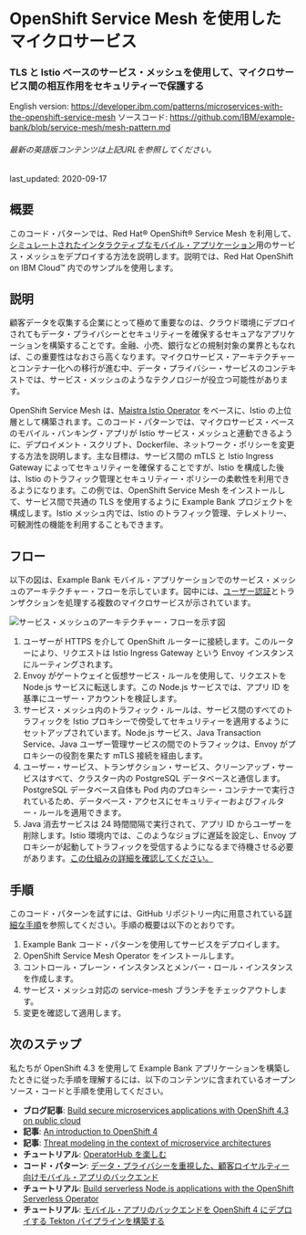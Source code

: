 # OpenShift Service Mesh を使用したマイクロサービス

### TLS と Istio ベースのサービス・メッシュを使用して、マイクロサービス間の相互作用をセキュリティーで保護する

English version: https://developer.ibm.com/patterns/microservices-with-the-openshift-service-mesh
  ソースコード: https://github.com/IBM/example-bank/blob/service-mesh/mesh-pattern.md

###### 最新の英語版コンテンツは上記URLを参照してください。
last_updated: 2020-09-17

 
## 概要

このコード・パターンでは、Red Hat&reg; OpenShift&reg; Service Mesh を利用して、[シミュレートされたインタラクティブなモバイル・アプリケーション](https://developer.ibm.com/blogs/build-secure-applications-with-openshift-4-public-cloud/)用のサービス・メッシュをデプロイする方法を説明します。説明では、Red Hat OpenShift on IBM Cloud&trade; 内でのサンプルを使用します。

## 説明

顧客データを収集する企業にとって極めて重要なのは、クラウド環境にデプロイされてもデータ・プライバシーとセキュリティーを確保するセキュアなアプリケーションを構築することです。金融、小売、銀行などの規制対象の業界ともなれば、この重要性はなおさら高くなります。マイクロサービス・アーキテクチャーとコンテナー化への移行が進む中、データ・プライバシー・サービスのコンテキストでは、サービス・メッシュのようなテクノロジーが役立つ可能性があります。

OpenShift Service Mesh は、[Maistra Istio Operator](https://github.com/Maistra/istio-operator) をベースに、Istio の上位層として構築されます。このコード・パターンでは、マイクロサービス・ベースのモバイル・バンキング・アプリが Istio サービス・メッシュと連動できるように、デプロイメント・スクリプト、Dockerfile、ネットワーク・ポリシーを変更する方法を説明します。主な目標は、サービス間の mTLS と Istio Ingress Gateway によってセキュリティーを確保することですが、Istio を構成した後は、Istio のトラフィック管理とセキュリティー・ポリシーの柔軟性を利用できるようになります。この例では、OpenShift Service Mesh をインストールして、サービス間で共通の TLS を使用するように Example Bank プロジェクトを構成します。Istio メッシュ内では、Istio のトラフィック管理、テレメトリー、可観測性の機能を利用することもできます。

## フロー

以下の図は、Example Bank モバイル・アプリケーションでのサービス・メッシュのアーキテクチャー・フローを示しています。図中には、[ユーザー認証](https://developer.ibm.com/jp/patterns/privacy-backend-loyalty-app-openshift-4/)とトランザクションを処理する複数のマイクロサービスが示されています。

![サービス・メッシュのアーキテクチャー・フローを示す図](../../images/example-bank-service-mesh-architecture-flow-diagram-2.png)

1. ユーザーが HTTPS を介して OpenShift ルーターに接続します。このルーターにより、リクエストは Istio Ingress Gateway という Envoy インスタンスにルーティングされます。
1. Envoy がゲートウェイと仮想サービス・ルールを使用して、リクエストを Node.js サービスに転送します。この Node.js サービスでは、アプリ ID を基準にユーザー・アカウントを検証します。
1. サービス・メッシュ内のトラフィック・ルールは、サービス間のすべてのトラフィックを Istio プロキシーで傍受してセキュリティーを適用するようにセットアップされています。Node.js サービス、Java Transaction Service、Java ユーザー管理サービスの間でのトラフィックは、Envoy がプロキシーの役割を果たす mTLS 接続を経由します。
1. ユーザー・サービス、トランザクション・サービス、クリーンアップ・サービスはすべて、クラスター内の PostgreSQL データベースと通信します。PostgreSQL データベース自体も Pod 内のプロキシー・コンテナーで実行されているため、データベース・アクセスにセキュリティーおよびフィルター・ルールを適用できます。
1. Java 消去サービスは 24 時間間隔で実行されて、アプリ ID からユーザーを削除します。Istio 環境内では、このようなジョブに遅延を設定し、Envoy プロキシーが起動してトラフィックを受信するようになるまで待機させる必要があります。[この仕組みの詳細を確認してください。](https://github.com/IBM/example-bank/blob/main/README.md#erasure-service)

## 手順

このコード・パターンを試すには、GitHub リポジトリー内に用意されている[詳細な手順](https://github.com/IBM/example-bank/blob/service-mesh/mesh-pattern.md)を参照してください。手順の概要は以下のとおりです。

1. Example Bank コード・パターンを使用してサービスをデプロイします。
1. OpenShift Service Mesh Operator をインストールします。
1. コントロール・プレーン・インスタンスとメンバー・ロール・インスタンスを作成します。
1. サービス・メッシュ対応の service-mesh ブランチをチェックアウトします。
1. 変更を確認して適用します。

## 次のステップ

私たちが OpenShift 4.3 を使用して Example Bank アプリケーションを構築したときに従った手順を理解するには、以下のコンテンツに含まれているオープンソース・コードと手順を使用してください。

* **ブログ記事**: [Build secure microservices applications with OpenShift 4.3 on public cloud](https://developer.ibm.com/blogs/build-secure-applications-with-openshift-4-public-cloud/)
* **記事**: [An introduction to OpenShift 4](https://developer.ibm.com/articles/intro-to-openshift-4/)
* **記事**: [Threat modeling in the context of microservice architectures](https://developer.ibm.com/articles/threat-modeling-microservices-openshift-4/)
* **チュートリアル**: [OperatorHub を楽しむ](https://developer.ibm.com/jp/tutorials/operator-hub-openshift-4-operators-ibm-cloud/)
* **コード・パターン**: [データ・プライバシーを重視した、顧客ロイヤルティー向けモバイル・アプリのバックエンド](https://developer.ibm.com/jp/patterns/privacy-backend-loyalty-app-openshift-4/)
* **チュートリアル**: [Build serverless Node.js applications with the OpenShift Serverless Operator](https://developer.ibm.com/tutorials/build-serverless-nodejs-applications-with-the-openshift-serverless-operator/)
* **チュートリアル**: [モバイル・アプリのバックエンドを OpenShift 4 にデプロイする Tekton パイプラインを構築する](https://developer.ibm.com/jp/tutorials/tekton-pipeline-deploy-a-mobile-app-backend-openshift-4/)
